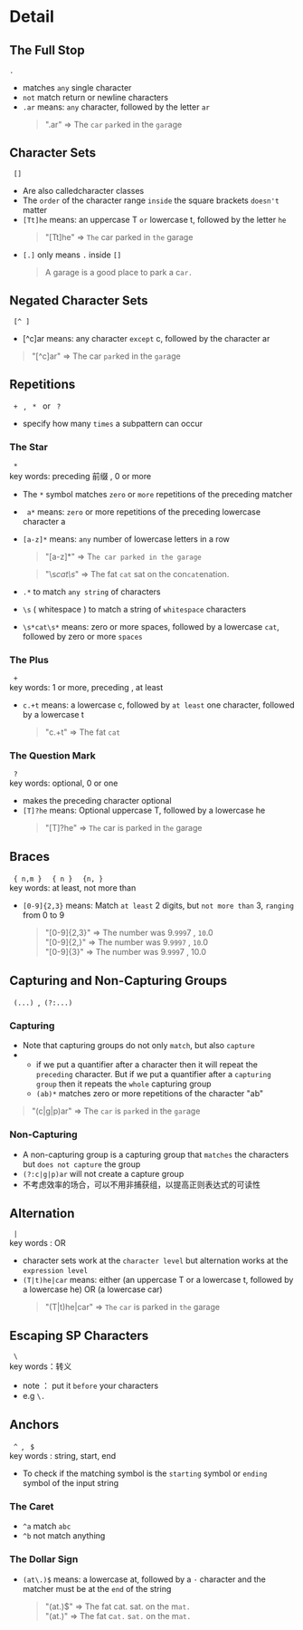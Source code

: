 # Detail

## The Full Stop
` . ` 
- matches `any` single character
- `not` match return or newline characters
- `.ar` means: `any` character, followed by the letter `ar`
  > ".ar" => The `car` `par`ked in the `gar`age 

## Character Sets
`  []  ` 
- Are also calledcharacter classes
- The `order` of the character range `inside` the square brackets `doesn't` matter
- `[Tt]he` means: an uppercase T `or` lowercase t, followed by the letter `he`
  > "[Tt]he" => `The` car parked in `the` garage
- `[.]` only means `.` inside `[]`
  >  A garage is a good place to park a c`ar.`

##  Negated Character Sets
`  [^ ]  `
-  [^c]ar means: any character `except` c, followed by the character ar
  > "[^c]ar" => The car `par`ked in the `gar`age

## Repetitions
 `  +  ` , `  *  ` or `  ?  `
- specify how many `times` a subpattern can occur

### The Star
`  *  `   
key words: preceding 前缀 , 0 or more
- The `*` symbol matches `zero` or `more` repetitions of the preceding matcher 
- ` a*` means: `zero` or more repetitions of the preceding lowercase character a
- `[a-z]*` means: `any` number of lowercase letters in a row
  > "[a-z]*" => T`he car parked in the garage`

  > "\s*cat\s*" => The fat `cat` sat on the con`cat`enation.
- `.*` to match `any string` of characters 
- `\s` ( whitespace ) to match a string of `whitespace` characters
- `\s*cat\s*` means: zero or more spaces, followed by a lowercase `cat`, followed by zero or more `spaces`

### The Plus
 `  +  `  
 key words: 1 or more, preceding , at least
- `c.+t` means: a lowercase c, followed by `at least` one character, followed by a lowercase t
  > "c.+t" => The fat `cat`

### The Question Mark
`  ?  `   
key words: optional, 0 or one 
-  makes the preceding character optional
- `[T]?he` means: Optional uppercase T, followed by a lowercase he
  > "[T]?he" => `The` car is parked in t`he` garage

## Braces
`  { n,m }  `  `  { n }  `  `  {n, }  `  
key words: at least,  not more than
- `[0-9]{2,3}` means: Match `at least` 2 digits, but `not more than` 3, `ranging` from 0 to 9
  > "[0-9]{2,3}" => The number was 9.`999`7 , `10`.0  
  > "[0-9]{2,}" => The number was 9.`9997` , `10`.0  
  > "[0-9]{3}" => The number was 9.`999`7 , 10.0

## Capturing and Non-Capturing Groups
`  (...)  `,`  (?:...)  `
### Capturing
- Note that capturing groups do not only `match`, but also `capture`
- -  if we put a quantifier after a character then it will repeat the `preceding` character. But if we put a quantifier after a `capturing group` then it repeats the `whole` capturing group
  - `(ab)*` matches zero or more repetitions of the character "ab"
> "(c|g|p)ar" => The `car` is `par`ked in the `gar`age
### Non-Capturing
- A non-capturing group is a capturing group that `matches` the characters but `does not capture` the group
- `(?:c|g|p)ar` will not create a capture group
- 不考虑效率的场合，可以不用非捕获组，以提高正则表达式的可读性

## Alternation
`  |  `  
key words : OR 
- character sets work at the `character level` but alternation works at the `expression level`
- `(T|t)he|car` means: either (an uppercase T or a lowercase t, followed by a lowercase he) OR (a lowercase car)
  > "(T|t)he|car" => `The` `car` is parked in `the` garage

## Escaping SP Characters
`  \  `   
key words：转义
- note ： put it `before` your characters
- e.g `\.`

## Anchors
`  ^  `, `  $  `  
key words : string, start, end 
- To check if the matching symbol is the `starting` symbol or `ending` symbol of the input string

### The Caret
- `^a` match `abc`
- `^b` not match anything
### The Dollar Sign
- `(at\.)$` means: a lowercase at, followed by a `·` character and the matcher must be at the `end` of the string
  > "(at\.)$" => The fat cat. sat. on the m`at.`  
  > "(at\.)" => The fat c`at.` s`at.` on the m`at.`